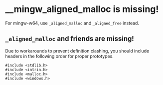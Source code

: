 # __mingw_aligned_malloc is missing!

For mingw-w64, use `_aligned_malloc` and `_aligned_free` instead.

## `_aligned_malloc` and friends are missing!

Due to workarounds to prevent definition clashing, you should include
headers in the following order for proper prototypes.

    #include <stdlib.h>
    #include <intrin.h>
    #include <malloc.h>
    #include <windows.h>

